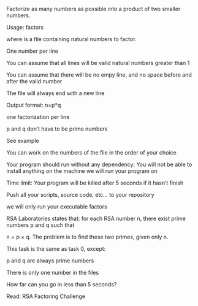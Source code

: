 Factorize as many numbers as possible into a product of two smaller numbers.



Usage: factors <file>

where <file> is a file containing natural numbers to factor.

One number per line

You can assume that all lines will be valid natural numbers greater than 1

You can assume that there will be no empy line, and no space before and after the valid number

The file will always end with a new line

Output format: n=p*q

one factorization per line

p and q don’t have to be prime numbers

See example

You can work on the numbers of the file in the order of your choice

Your program should run without any dependency: You will not be able to install anything on the machine we will run your program on

Time limit: Your program will be killed after 5 seconds if it hasn’t finish

Push all your scripts, source code, etc… to your repository

we will only run your executable factors

RSA Laboratories states that: for each RSA number n, there exist prime numbers p and q such that



n = p × q. The problem is to find these two primes, given only n.



This task is the same as task 0, except:



p and q are always prime numbers

There is only one number in the files

How far can you go in less than 5 seconds?



Read: RSA Factoring Challenge
